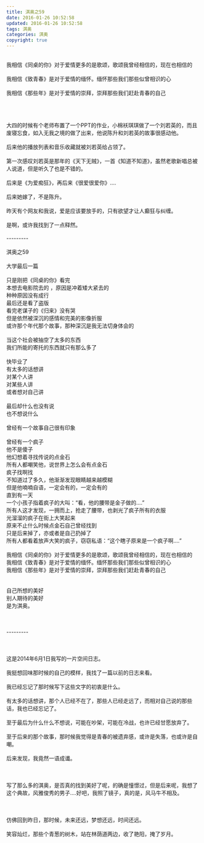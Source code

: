 ```yaml
---
title: 淇奥之59
date: 2016-01-26 10:52:58
updated: 2016-01-26 10:52:58
tags: 淇奥
categories: 淇奥
copyright: true
---
```


</br>我相信《同桌的你》对于爱情更多的是歌颂，歌颂我曾经相信的，现在也相信的</br></br>我相信《致青春》是对于爱情的缅怀。缅怀那些我们那些似曾相识的心</br></br>
我相信《那些年》是对于爱情的崇拜，崇拜那些我们赶赴青春的自己 </br></br></br></br>

大四的时候有个老师布置了一个PPT的作业，小棉袄琪琪做了一个刘若英的，而且废寝忘食，如入无我之境的做了出来，他说陈升和刘若英的故事很感动他。</br></br>后来他的播放列表和音乐收藏就被刘若英给占领了。</br></br>
第一次感叹刘若英是那年的《天下无贼》，一首《知道不知道》，虽然老歌新唱总被人说道，但是听久了也是不错的。</br></br>后来是《为爱痴狂》，再后来《很爱很爱你》….</br></br>
后来她嫁了，不是陈升。</br></br>昨天有个网友和我说，爱是应该要放手的，只有欲望才让人癫狂与纠缠。</br></br>是啊，或许我找到了一点释然。</br></br>---------</br></br>淇奥之59</br></br>大学最后一篇</br></br>
只是刚把《同桌的你》看完</br>本想去电影院去的 ，原因是冲着矮大紧去的</br>种种原因没有成行</br>最后还是看了盗版</br>看完老谋子的《归来》没有哭</br>但是依然被深沉的感情和完美的影像折服</br>或许那个年代那个故事，那种深沉是我无法切身体会的</br></br>当这个社会被抽空了太多的东西</br>我们所能的寄托的东西就只有那么多了</br></br>快毕业了</br>有太多的话想讲</br>对某个人讲</br>对某些人讲</br>或者想对自己讲</br></br>最后却什么也没有说</br>也不想说什么</br></br>曾经有一个故事自己很有印象</br></br>曾经有一个疯子</br>他不是傻子</br>他幻想着寻找传说的点金石</br>所有人都嘲笑他，说世界上怎么会有点金石</br>疯子找啊找</br>不知道过了多久，他渐渐发现眼睛越来越模糊</br>但是他喃喃自语，一定会有的，一定会有的</br>直到有一天</br>一个小孩子指着疯子的大叫：“看，他的腰带是金子做的....”</br>所有人这才发现，一拥而上，抢走了腰带，也剥光了疯子所有的衣服</br>光溜溜的疯子在街上大笑起来</br>原来不止什么时候点金石自己曾经找到</br>只是后来掉了，亦或者是自己扔掉了</br>所有人都看着放声大笑的疯子，窃窃私语：“这个瞎子原来是一个疯子啊....”</br></br>我相信《同桌的你》对于爱情更多的是歌颂，歌颂我曾经相信的，现在也相信的</br>我相信《致青春》是对于爱情的缅怀。缅怀那些我们那些似曾相识的心</br>我相信《那些年》是对于爱情的崇拜，崇拜那些我们赶赴青春的自己</br></br></br>自己所想的美好</br>别人期待的美好</br>是为淇奥。</br></br></br></br>---------</br></br></br></br>这是2014年6月1日我写的一片空间日志。</br></br>我挺想回味那时候的自己的模样，我找了一篇以前的日志来看。</br></br>我已经忘记了那时候写下这些文字的初衷是什么。</br></br>有太多的话想讲，那个人已经不在了，那些人已经走远了，而相对自己说的那些话，我也已经忘记了。</br></br>至于最后为什么什么不想说，可能在吵架，可能在冷战，也许已经甘愿放弃了。</br></br>至于后来的那个故事，那时候我觉得是青春的被遗弃感，或许是失落，也或许是自嘲。</br></br>后来发现，我竟然一语成谶。</br></br></br></br>写了那么多的淇奥，是否真的找到美好了呢，的确是憧憬过，但是后来呢，我想了这个典故，风雅俊秀的男子….好吧，我照了镜子，真的是，风马牛不相及。</br></br></br></br>仿佛回到昨日，那时候，未来还远，梦想还远，时间还远。</br></br>笑容灿烂，那些个青葱的树木，站在林荫道两边，收了艳阳，掩了岁月。